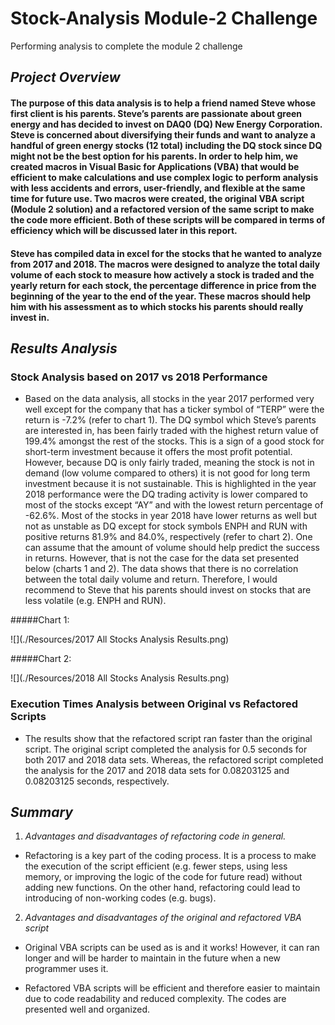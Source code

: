 # Stock-Analysis Module-2 Challenge
Performing analysis to complete the module 2 challenge 

## *Project Overview*

#### The purpose of this data analysis is to help a friend named Steve whose first client is his parents. Steve’s parents are passionate about green energy and has decided to invest on DAQ0 (DQ) New Energy Corporation. Steve is concerned about diversifying their funds and want to analyze a handful of green energy stocks (12 total) including the DQ stock since DQ might not be the best option for his parents. In order to help him, we created macros in Visual Basic for Applications (VBA) that would be efficient to make calculations and use complex logic to perform analysis with less accidents and errors, user-friendly, and flexible at the same time for future use. Two macros were created, the original VBA script (Module 2 solution) and a refactored version of the same script to make the code more efficient. Both of these scripts will be compared in terms of efficiency which will be discussed later in this report. 

#### Steve has compiled data in excel for the stocks that he wanted to analyze from 2017 and 2018. The macros were designed to analyze the total daily volume of each stock to measure how actively a stock is traded and the yearly return for each stock, the percentage difference in price from the beginning of the year to the end of the year. These macros should help him with his assessment as to which stocks his parents should really invest in. 

## *Results Analysis*

### Stock Analysis based on 2017 vs 2018 Performance

-   Based on the data analysis, all stocks in the year 2017 performed very well except for the company that has a ticker symbol of “TERP” were the return is -7.2% (refer to chart 1). The DQ symbol which Steve’s parents are interested in, has been fairly traded with the highest return value of 199.4% amongst the rest of the stocks. This is a sign of a good stock for short-term investment because it offers the most profit potential. However, because DQ is only fairly traded, meaning the stock is not in demand (low volume compared to others) it is not good for long term investment because it is not sustainable. This is highlighted in the year 2018 performance were the DQ trading activity is lower compared to most of the stocks except “AY” and with the lowest return percentage of -62.6%.  Most of the stocks in year 2018 have lower returns as well but not as unstable as DQ except for stock symbols ENPH and RUN with positive returns 81.9% and 84.0%, respectively (refer to chart 2). One can assume that the amount of volume should help predict the success in returns. However, that is not the case for the data set presented below (charts 1 and 2). The data shows that there is no correlation between the total daily volume and return. Therefore, I would recommend to Steve that his parents should invest on stocks that are less volatile (e.g. ENPH and RUN).   

#####Chart 1:

![](./Resources/2017 All Stocks Analysis Results.png)

#####Chart 2:

![](./Resources/2018 All Stocks Analysis Results.png)

### Execution Times Analysis between Original vs Refactored Scripts 

-   The results show that the refactored script ran faster than the original script. The original script completed the analysis for 0.5 seconds for both 2017 and 2018 data sets. Whereas, the refactored script completed the analysis for the 2017 and 2018 data sets for 0.08203125 and 0.08203125 seconds, respectively. 

## *Summary*

1. *Advantages and disadvantages of refactoring code in general.*

- Refactoring is a key part of the coding process. It is a process to make the execution of the script efficient (e.g. fewer steps, using less memory, or improving the logic of the code for future read) without adding new functions. On the other hand, refactoring could lead to introducing of non-working codes (e.g. bugs).  

2. *Advantages and disadvantages of the original and refactored VBA script*

- Original VBA scripts can be used as is and it works! However, it can ran longer and will be harder to maintain in the future when a new programmer uses it.

- Refactored VBA scripts will be efficient and therefore easier to maintain due to code readability and reduced complexity. The codes are presented well and organized.
